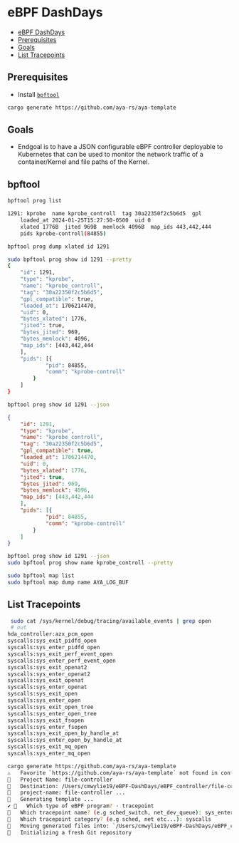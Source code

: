 # eBPF DashDays

- [eBPF DashDays](#ebpf-dashdays)
- [Prerequisites](#prerequisites)
- [Goals](#goals)
- [List Tracepoints](#list-tracepoints)

## Prerequisites

- Install [`bpftool`](https://github.com/libbpf/bpftool/blob/main/README.md)

```bash
cargo generate https://github.com/aya-rs/aya-template
```
## Goals


- Endgoal is to have a JSON configurable eBPF controller deployable to Kubernetes that can be used to monitor the network traffic of a container/Kernel and file paths of the Kernel. 


## bpftool

```bash
bpftool prog list

1291: kprobe  name kprobe_controll  tag 30a22350f2c5b6d5  gpl
	loaded_at 2024-01-25T15:27:50-0500  uid 0
	xlated 1776B  jited 969B  memlock 4096B  map_ids 443,442,444
	pids kprobe-controll(84855)

```

```bash
bpftool prog dump xlated id 1291
```

```bash
sudo bpftool prog show id 1291 --pretty
{
    "id": 1291,
    "type": "kprobe",
    "name": "kprobe_controll",
    "tag": "30a22350f2c5b6d5",
    "gpl_compatible": true,
    "loaded_at": 1706214470,
    "uid": 0,
    "bytes_xlated": 1776,
    "jited": true,
    "bytes_jited": 969,
    "bytes_memlock": 4096,
    "map_ids": [443,442,444
    ],
    "pids": [{
            "pid": 84855,
            "comm": "kprobe-controll"
        }
    ]
}
```

```bash
bpftool prog show id 1291 --json
```

```json
{
    "id": 1291,
    "type": "kprobe",
    "name": "kprobe_controll",
    "tag": "30a22350f2c5b6d5",
    "gpl_compatible": true,
    "loaded_at": 1706214470,
    "uid": 0,
    "bytes_xlated": 1776,
    "jited": true,
    "bytes_jited": 969,
    "bytes_memlock": 4096,
    "map_ids": [443,442,444
    ],
    "pids": [{
            "pid": 84855,
            "comm": "kprobe-controll"
        }
    ]
}
```

```bash
bpftool prog show id 1291 --json 
sudo bpftool prog show name kprobe_controll --pretty

sudo bpftool map list 
sudo bpftool map dump name AYA_LOG_BUF

```

## List Tracepoints

```bash
 sudo cat /sys/kernel/debug/tracing/available_events | grep open 
 # out
hda_controller:azx_pcm_open
syscalls:sys_exit_pidfd_open
syscalls:sys_enter_pidfd_open
syscalls:sys_exit_perf_event_open
syscalls:sys_enter_perf_event_open
syscalls:sys_exit_openat2
syscalls:sys_enter_openat2
syscalls:sys_exit_openat
syscalls:sys_enter_openat
syscalls:sys_exit_open
syscalls:sys_enter_open
syscalls:sys_exit_open_tree
syscalls:sys_enter_open_tree
syscalls:sys_exit_fsopen
syscalls:sys_enter_fsopen
syscalls:sys_exit_open_by_handle_at
syscalls:sys_enter_open_by_handle_at
syscalls:sys_exit_mq_open
syscalls:sys_enter_mq_open

cargo generate https://github.com/aya-rs/aya-template
⚠️   Favorite `https://github.com/aya-rs/aya-template` not found in config, using it as a git repository: https://github.com/aya-rs/aya-template
🤷   Project Name: file-controller
🔧   Destination: /Users/cmwylie19/eBPF-DashDays/eBPF_controller/file-controller ...
🔧   project-name: file-controller ...
🔧   Generating template ...
✔ 🤷   Which type of eBPF program? · tracepoint
🤷   Which tracepoint name? (e.g sched_switch, net_dev_queue): sys_enter_open
🤷   Which tracepoint category? (e.g sched, net etc...): syscalls
🔧   Moving generated files into: `/Users/cmwylie19/eBPF-DashDays/eBPF_controller/file-controller`...
🔧   Initializing a fresh Git repository
```
